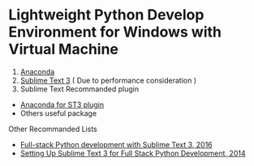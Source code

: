 # Lightweight Python Develop Environment for Windows with Virtual Machine

1. [Anaconda](https://www.continuum.io/downloads)
2. [Sublime Text 3](https://www.sublimetext.com/3) ( Due to performance consideration )
3. Sublime Text Recommanded plugin
- [Anaconda for ST3 plugin](http://damnwidget.github.io/anaconda/#carousel-features)
- Others useful package
 
Other Recommanded Lists 
- [Full-stack Python development with Sublime Text 3, 2016](http://www.gtlambert.com/blog/python-sublime-text-3)
- [Setting Up Sublime Text 3 for Full Stack Python Development, 2014](https://realpython.com/blog/python/setting-up-sublime-text-3-for-full-stack-python-development/)
